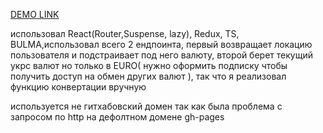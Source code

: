 [DEMO LINK](https://niki-veb-dev.github.io/DevLviv-TT/)

использовал React(Router,Suspense, lazy), Redux, TS, BULMA,использовал всего 2 ендпоинта, первый возвращает локацию пользователя и подстраивает под него валюту, второй берет текущий укрс валют но только в EURO( нужно оформить подписку чтобы получить доступ на обмен других валют ), так что я реализовал функцию конвертации вручную

используется не гитхабовский домен так как была проблема с запросом по http на дефолтном домене gh-pages

